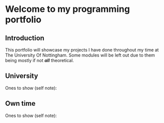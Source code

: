 # Welcome to my programming portfolio

## Introduction

This portfolio will showcase my projects I have done throughout my time at The University Of Nottingham. Some modules will be left out due to them being mostly if not ***all*** theoretical. 

## University

Ones to show (self note):



## Own time


Ones to show (self note):
